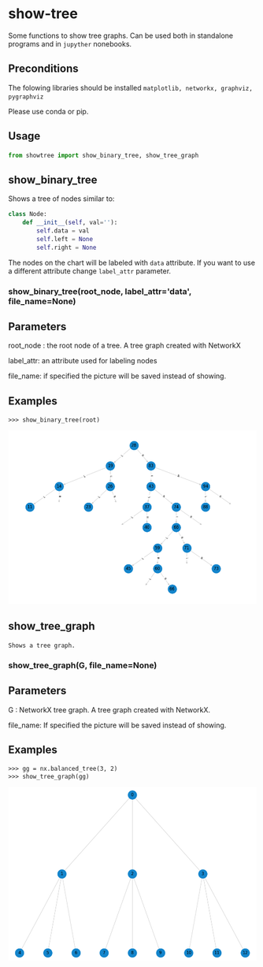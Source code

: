 # show-tree

Some functions to show tree graphs. 
Can be used both in standalone programs and in `jupyther` nonebooks. 

Preconditions
-------------
The folowing libraries should be installed
`matplotlib, networkx, graphviz, pygraphviz`

Please use conda or pip.

Usage
-----
```python
from showtree import show_binary_tree, show_tree_graph
```


show_binary_tree
-----------------


Shows a tree of nodes similar to:
```python
class Node:
    def __init__(self, val=''):
        self.data = val
        self.left = None
        self.right = None

```
The nodes on the chart will be labeled with `data` attribute.
If you want to use a different attribute change `label_attr` parameter.


### show_binary_tree(root_node, label_attr='data', file_name=None)


Parameters
----------
root_node : the root node of a tree.
    A tree graph created with NetworkX

label_attr: an attribute used for labeling nodes

file_name: if specified the picture will be saved instead of showing.


Examples
--------
```
>>> show_binary_tree(root)
```

<img src="bst.png">




show_tree_graph
-------------

    Shows a tree graph.

### show_tree_graph(G, file_name=None)

Parameters
----------
G : NetworkX tree graph.
    A tree graph created with NetworkX.

file_name: If specified the picture will be saved instead of showing.

Examples
--------
```
>>> gg = nx.balanced_tree(3, 2)
>>> show_tree_graph(gg)
```

<img src="tree.png">

